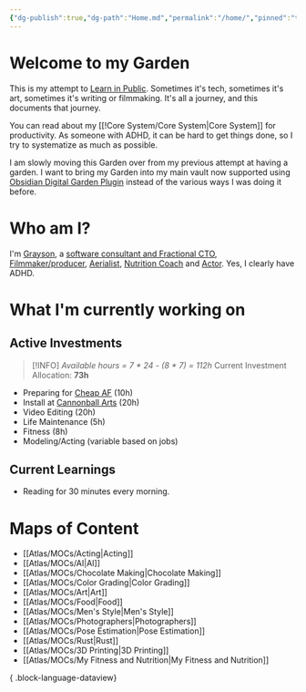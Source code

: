 ```yaml
---
{"dg-publish":true,"dg-path":"Home.md","permalink":"/home/","pinned":"true","tags":["gardenEntry"],"updated":"2025-03-31T06:41:30.563-07:00"}
---
```


# Welcome to my Garden

This is my attempt to [Learn in Public](https://www.swyx.io/learn-in-public). Sometimes it's tech, sometimes it's art, sometimes it's writing or filmmaking. It's all a journey, and this documents that journey.

You can read about my [[!Core System/Core System\|Core System]] for productivity. As someone with ADHD, it can be hard to get things done, so I try to systematize as much as possible.

I am slowly moving this Garden over from my previous attempt at having a garden. I want to bring my Garden into my main vault now supported using [Obsidian Digital Garden Plugin](https://dg-docs.ole.dev/) instead of the various ways I was doing it before.

# Who am I?

I'm [Grayson](https://graysonarts.com), a [software consultant and Fractional CTO](https://grayson.llc), [Filmmaker/producer](https://www.imdb.com/name/nm6722099/), [Aerialist](https://www.instagram.com/graysonaerialarts), [Nutrition Coach](https://nutritiongay.com) and [Actor](https://www.tcmmodels.com/talent-men/2615356/grayson-h). Yes, I clearly have ADHD.

# What I'm currently working on


<div class="transclusion internal-embed is-loaded"><div class="markdown-embed">



## Active Investments

> [!INFO]
> *Available hours = 7 \* 24 - (8 \* 7) = 112h*
> Current Investment Allocation:  **73h**

- Preparing for [Cheap AF](https://cheapaffilm.com) (10h)
- Install at [Cannonball Arts](https://cannonballarts.com/) (20h)
- Video Editing (20h)
- Life Maintenance (5h)
- Fitness (8h)
- Modeling/Acting (variable based on jobs)


</div></div>



<div class="transclusion internal-embed is-loaded"><div class="markdown-embed">



## Current Learnings
- Reading for 30 minutes every morning.


</div></div>

# Maps of Content
- [[Atlas/MOCs/Acting\|Acting]]
- [[Atlas/MOCs/AI\|AI]]
- [[Atlas/MOCs/Chocolate Making\|Chocolate Making]]
- [[Atlas/MOCs/Color Grading\|Color Grading]]
- [[Atlas/MOCs/Art\|Art]]
- [[Atlas/MOCs/Food\|Food]]
- [[Atlas/MOCs/Men's Style\|Men's Style]]
- [[Atlas/MOCs/Photographers\|Photographers]]
- [[Atlas/MOCs/Pose Estimation\|Pose Estimation]]
- [[Atlas/MOCs/Rust\|Rust]]
- [[Atlas/MOCs/3D Printing\|3D Printing]]
- [[Atlas/MOCs/My Fitness and Nutrition\|My Fitness and Nutrition]]

{ .block-language-dataview}